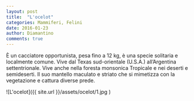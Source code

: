 ```yaml
---
layout: post
title:  "L'ocelot"
categories: Mammiferi, Felini
date: 2016-01-23
author: Diamantino
comments: true
---
```

È un cacciatore opportunista, pesa fino a 12 kg, è una specie solitaria e localmente comune.
Vive dal Texas sud-orientale (U.S.A.) all’Argentina settentrionale. Vive anche nella foresta monsonica
Tropicale e nei deserti e semideserti.
Il suo mantello maculato e striato che si mimetizza con la vegetazione e cattura diverse prede.

![L'ocelot]({{ site.url }}/assets/ocelot/1.jpg )
